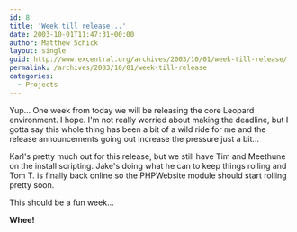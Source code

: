 ```yaml
---
id: 8
title: 'Week till release...'
date: 2003-10-01T11:47:31+00:00
author: Matthew Schick
layout: single
guid: http://www.excentral.org/archives/2003/10/01/week-till-release/
permalink: /archives/2003/10/01/week-till-release
categories:
  - Projects
---
```

Yup...  One week from today we will be releasing the core Leopard environment.
I hope.  I'm not really worried about making the deadline, but I gotta say this
whole thing has been a bit of a wild ride for me and the release announcements
going out increase the pressure just a bit...

Karl's pretty much out for this release, but we still have Tim and Meethune on
the install scripting.  Jake's doing what he can to keep things rolling and Tom
T. is finally back online so the PHPWebsite module should start rolling pretty
soon.

This should be a fun week...

**Whee!**
